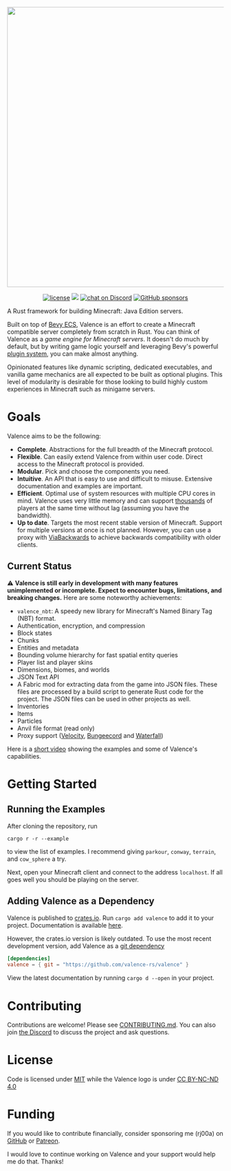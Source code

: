 <p align="center">
    <img src="assets/logo-full.svg" width="650" align="center">
</p>

<p align="center">
    <a href="https://github.com/valence-rs/valence/blob/main/LICENSE.txt">
        <img src="https://img.shields.io/github/license/valence-rs/valence"
            alt="license"></a>
    <a href="https://crates.io/crates/valence">
      <img src="https://img.shields.io/crates/d/valence?label=crates.io"></a>
    <a href="https://discord.gg/8Fqqy9XrYb">
        <img src="https://img.shields.io/discord/998132822239870997?logo=discord"
            alt="chat on Discord"></a>
    <a href="https://github.com/sponsors/rj00a">
        <img src="https://img.shields.io/github/sponsors/rj00a"
            alt="GitHub sponsors"></a>
</p>

A Rust framework for building Minecraft: Java Edition servers.

Built on top of [Bevy ECS](https://bevyengine.org/learn/book/getting-started/ecs/), Valence is an effort to create a
Minecraft compatible server completely from scratch in Rust. You can think of Valence as a _game engine for
Minecraft servers_. It doesn't do much by default, but by writing game logic yourself and leveraging Bevy's
powerful [plugin system](https://bevyengine.org/learn/book/getting-started/plugins/), you can make almost anything.

Opinionated features like dynamic scripting, dedicated executables, and vanilla game mechanics are all expected to be
built as optional plugins. This level of modularity is desirable for those looking to build highly custom experiences
in Minecraft such as minigame servers.

# Goals

Valence aims to be the following:

* **Complete**. Abstractions for the full breadth of the Minecraft protocol.
* **Flexible**. Can easily extend Valence from within user code. Direct access to the Minecraft protocol is provided.
* **Modular**. Pick and choose the components you need.
* **Intuitive**. An API that is easy to use and difficult to misuse. Extensive documentation and examples are important.
* **Efficient**. Optimal use of system resources with multiple CPU cores in mind. Valence uses very little memory and
  can
  support [thousands](https://cdn.discordapp.com/attachments/998132822864834613/1051100042519380028/2022-12-10_03.30.09.png)
  of players at the same time without lag (assuming you have the bandwidth).
* **Up to date**. Targets the most recent stable version of Minecraft. Support for multiple versions at once is not
  planned. However, you can use a proxy with [ViaBackwards](https://www.spigotmc.org/resources/viabackwards.27448/) to
  achieve backwards compatibility with older clients.

## Current Status

⚠️ **Valence is still early in development with many features unimplemented or incomplete. Expect to encounter bugs, limitations, and breaking changes.** Here are some noteworthy achievements:

- `valence_nbt`: A speedy new library for Minecraft's Named Binary Tag (NBT) format.
- Authentication, encryption, and compression
- Block states
- Chunks
- Entities and metadata
- Bounding volume hierarchy for fast spatial entity queries
- Player list and player skins
- Dimensions, biomes, and worlds
- JSON Text API
- A Fabric mod for extracting data from the game into JSON files. These files are processed by a build script to
  generate Rust code for the project. The JSON files can be used in other projects as well.
- Inventories
- Items
- Particles
- Anvil file format (read only)
- Proxy support ([Velocity](https://velocitypowered.com/), [Bungeecord](https://www.spigotmc.org/wiki/bungeecord/)
  and [Waterfall](https://docs.papermc.io/waterfall))

Here is a [short video](https://www.youtube.com/watch?v=jkw9fZx9Etg) showing the examples and some of
Valence's capabilities.

# Getting Started

## Running the Examples

After cloning the repository, run

```shell
cargo r -r --example
```

to view the list of examples. I recommend giving `parkour`, `conway`, `terrain`, and `cow_sphere` a try.

Next, open your Minecraft client and connect to the address `localhost`.
If all goes well you should be playing on the server.

## Adding Valence as a Dependency

Valence is published to [crates.io](https://crates.io/crates/valence). Run `cargo add valence` to add it to your
project. Documentation is available [here](https://docs.rs/valence/latest/valence/).

However, the crates.io version is likely outdated. To use the most recent development version, add Valence as a
[git dependency](https://doc.rust-lang.org/cargo/reference/specifying-dependencies.html#specifying-dependencies-from-git-repositories)

```toml
[dependencies]
valence = { git = "https://github.com/valence-rs/valence" }
```

View the latest documentation by running `cargo d --open` in your project.

# Contributing

Contributions are welcome! Please
see [CONTRIBUTING.md](https://github.com/valence-rs/valence/blob/main/CONTRIBUTING.md). You can also
join [the Discord](https://discord.gg/8Fqqy9XrYb) to discuss the project and ask questions.

# License

Code is licensed under [MIT](https://opensource.org/licenses/MIT) while the Valence logo is
under [CC BY-NC-ND 4.0](https://creativecommons.org/licenses/by-nc-nd/4.0/)

# Funding

If you would like to contribute financially, consider sponsoring me (rj00a)
on [GitHub](https://github.com/sponsors/rj00a)
or [Patreon](https://www.patreon.com/rj00a).

I would love to continue working on Valence and your support would help me do that. Thanks!
